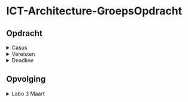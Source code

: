 # ICT-Architecture-GroepsOpdracht

## Opdracht

<details>
<summary>Casus</summary>

ACME corp heeft een Proof of Concept (PoC) module laten ontwikkelen voor het
hosten van afbeeldingen en videomateriaal. Gebruikers kunnen afbeeldingen en
video’s uploaden, bestaande items bekijken en items verwijderen. De module is
ontwikkeld als monolitische webapplicatie, met een front-end voor het uploaden
van afbeeldingen.
>>
ACME heeft plannen om deze module te gebruiken in haar websites en applicaties.
We spreken over een twintig-tal websites en applicaties. In totaal spreken we over
een databank van 2 miljoen afbeeldingen van ongeveer 5MB per stuk (volledige
resolutie) en 100.000 video’s van ong 500 MB per stuk (niet gecomprimeerd). Er
worden ongeveer duizend afbeeldingen en 100 video’s per dag toegevoegd. Er
worden naar schatting 1 miljoen afbeeldingen opgevraagd, veelal dezelfde
afbeeldingen. Deze afbeeldingen worden gecomprimeerd opgevraagd, dit komt
gemiddeld op 500kB per stuk. Verder worden er ongeveer 10.000 video’s
afgespeeld. Ook hier worden ze gecodeerd opgevraagd zodat de bestandsgrootte
ongeveer een tiende is van het origineel. Opladen en downloaden/afspelen
gebeurt voornamelijk tijdens de bedrijfsuren, van 9u tot 17u. 
>>
De IT directeur is bang dat de applicatie in productie onder belasting kan falen en
wil er zeker van zijn dat ze klaar is voor de productie werklast.

</details>

<details>
<summary>Vereisten</summary>

* De oplossing moet kost efficiënt zijn.
* De oplossing moet schaalbaar zijn op twee vlakken:
  + toevoegen van nieuwe content
  + het uitlezen van bestaande content (afbeeldingen inbedden in
bestaande applicaties, doorlinken naar video’s)
* Uitbreidbare workflow
* Piekbelasting
* High availability: alle onderdelen (compute, storage, database, … )
moeten highly available opgezet worden.
* AWS moet als cloudpartner gebruikt worden
* Testplan voor performance testing
* Onder de uitbreidbare workflow verstaan we dat de de module
functioneel moet kunnen uitgebreid worden met bijkomende
* Functionaliteiten:
  + Afbeeldingen herschalen
  + Video’s hercoderen
  + Content moderation: ongepaste afbeeldingen labelen
  
</details>

<details>
<summary>Deadline</summary>

Zondag 21 mei 23:55

</details>

## Opvolging

<details>
<summary>Labo 3 Maart</summary>

Inleiding git + Casus
>>
Opstellen README file

</details>
